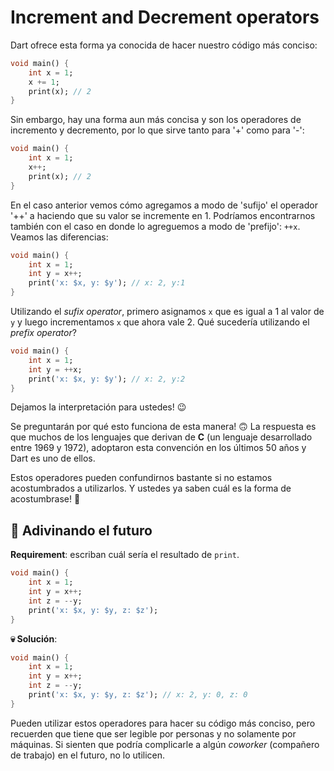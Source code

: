 # Increment and Decrement operators

Dart ofrece esta forma ya conocida de hacer nuestro código más conciso:

```dart
void main() {
    int x = 1;
    x += 1;
    print(x); // 2
}
```

Sin embargo, hay una forma aun más concisa y son los operadores de incremento y decremento, por lo que sirve tanto para '+' como para '-':

```dart
void main() {
    int x = 1;
    x++;
    print(x); // 2
}
```

En el caso anterior vemos cómo agregamos a modo de 'sufijo' el operador '++' a haciendo que su valor se incremente en 1. Podríamos encontrarnos también con el caso en donde lo agreguemos a modo de 'prefijo': `++x`. Veamos las diferencias:

```dart
void main() {
    int x = 1;
    int y = x++;
    print('x: $x, y: $y'); // x: 2, y:1 
}
```

Utilizando el _sufix operator_, primero asignamos `x` que es igual a 1 al valor de `y` y luego incrementamos `x` que ahora vale 2. Qué sucedería utilizando el _prefix operator_?

```dart
void main() {
    int x = 1;
    int y = ++x;
    print('x: $x, y: $y'); // x: 2, y:2 
}
```

Dejamos la interpretación para ustedes! 😉

Se preguntarán por qué esto funciona de esta manera! 🙃 La respuesta es que muchos de los lenguajes que derivan de __C__ (un lenguaje desarrollado entre 1969 y 1972), adoptaron esta convención en los últimos 50 años y Dart es uno de ellos.

Estos operadores pueden confundirnos bastante si no estamos acostumbrados a utilizarlos. Y ustedes ya saben cuál es la forma de acostumbrase! 🤣

## 💪 Adivinando el futuro

__Requirement__: escriban cuál sería el resultado de `print`.

```dart
void main() {
    int x = 1;
    int y = x++;
    int z = --y;
    print('x: $x, y: $y, z: $z');
}
```

__💀 Solución__:

```dart
void main() {
    int x = 1;
    int y = x++;
    int z = --y;
    print('x: $x, y: $y, z: $z'); // x: 2, y: 0, z: 0
}
```

Pueden utilizar estos operadores para hacer su código más conciso, pero recuerden que tiene que ser legible por personas y no solamente por máquinas. Si sienten que podría complicarle a algún _coworker_ (compañero de trabajo) en el futuro, no lo utilicen.
